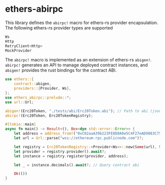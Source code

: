 # ethers-abirpc

This library defines the `abirpc!` macro for ethers-rs provider encapsulation. The following ethers-rs provider types are supported 

```rust
Ws
Http
RetryClient<Http>
MockProvider
```

The `abirpc!` macro is implemented as an extension of ethers-rs `abigen!`. `abirpc!` generates an API to manage deployed contract instances, and `abigen!` provides the rust bindings for the contract ABI. 

```rust
use ethers::{
    contract::abigen,
    providers::{Provider, Ws},
};
use ethers_abirpc::prelude::*;
use url::Url;

abigen!(Erc20Token, "./tests/abi/Erc20Token.abi"); // Path to abi (json)
abirpc!(Erc20Token, Erc20TokenRegistry);

#[tokio::main]
async fn main() -> Result<(), Box<dyn std::error::Error>> {
    let address = address_from!("0xC02aaA39b223FE8D0A0e5C4F27eAD9083C756Cc2")?; // WETH
    let url = Url::parse("wss://ethereum-rpc.publicnode.com")?;

    let registry = Erc20TokenRegistry::<Provider<Ws>>::new(Some(url), Some(Network::ETHEREUM));
    let provider = registry.provider().await?;
    let instance = registry.register(provider, address);

    let _ = instance.decimals().await?; // Query contract abi

    Ok(())
}
```
